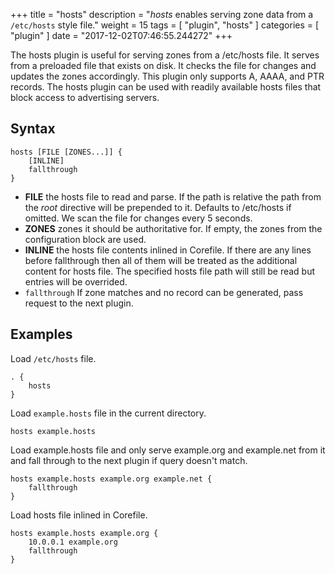 +++
title = "hosts"
description = "*hosts* enables serving zone data from a `/etc/hosts` style file."
weight = 15
tags = [ "plugin", "hosts" ]
categories = [ "plugin" ]
date = "2017-12-02T07:46:55.244272"
+++

The hosts plugin is useful for serving zones from a /etc/hosts file. It serves from a preloaded
file that exists on disk. It checks the file for changes and updates the zones accordingly. This
plugin only supports A, AAAA, and PTR records. The hosts plugin can be used with readily
available hosts files that block access to advertising servers.

## Syntax

~~~
hosts [FILE [ZONES...]] {
    [INLINE]
    fallthrough
}
~~~

* **FILE** the hosts file to read and parse. If the path is relative the path from the *root*
  directive will be prepended to it. Defaults to /etc/hosts if omitted. We scan the file for changes 
  every 5 seconds.
* **ZONES** zones it should be authoritative for. If empty, the zones from the configuration block
   are used.
* **INLINE** the hosts file contents inlined in Corefile. If there are any lines before fallthrough
   then all of them will be treated as the additional content for hosts file. The specified hosts
   file path will still be read but entries will be overrided.
* `fallthrough` If zone matches and no record can be generated, pass request to the next plugin.

## Examples

Load `/etc/hosts` file.

~~~ corefile
. {
    hosts
}
~~~

Load `example.hosts` file in the current directory.

~~~
hosts example.hosts
~~~

Load example.hosts file and only serve example.org and example.net from it and fall through to the
next plugin if query doesn't match.

~~~
hosts example.hosts example.org example.net {
    fallthrough
}
~~~

Load hosts file inlined in Corefile.

~~~
hosts example.hosts example.org {
    10.0.0.1 example.org
    fallthrough
}
~~~
